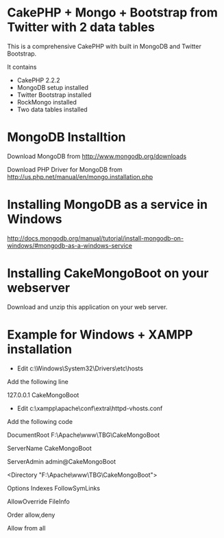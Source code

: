 CakePHP + Mongo + Bootstrap from Twitter with 2 data tables
====

This is a comprehensive CakePHP with built in MongoDB and Twitter Bootstrap.


It contains
- CakePHP 2.2.2
- MongoDB setup installed
- Twitter Bootstrap installed
- RockMongo installed
- Two data tables installed


MongoDB Installtion
====
Download MongoDB from http://www.mongodb.org/downloads

Download PHP Driver for MongoDB from http://us.php.net/manual/en/mongo.installation.php

Installing MongoDB as a service in Windows
====
http://docs.mongodb.org/manual/tutorial/install-mongodb-on-windows/#mongodb-as-a-windows-service

Installing CakeMongoBoot on your webserver
====
Download and unzip this application on your web server.

Example for Windows + XAMPP installation
====
- Edit c:\Windows\System32\Drivers\etc\hosts

Add the following line

127.0.0.1 CakeMongoBoot

- Edit c:\xampp\apache\conf\extra\httpd-vhosts.conf

Add the following code

<VirtualHost CakeMongoBoot:80>

DocumentRoot F:\Apache\www\TBG\CakeMongoBoot

ServerName CakeMongoBoot

ServerAdmin admin@CakeMongoBoot

<Directory "F:\Apache\www\TBG\CakeMongoBoot">

Options Indexes FollowSymLinks

AllowOverride FileInfo

Order allow,deny

Allow from all

</Directory>

</VirtualHost>


